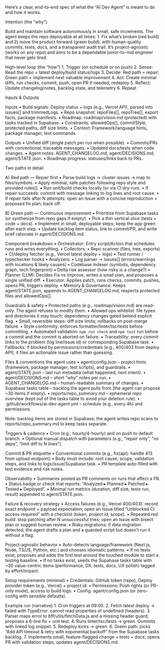 Here’s a clear, end-to-end spec of what the “AI Dev Agent” is meant to do and how it works.

Intention (the “why”)

Build and maintain software autonomously in small, safe increments. The agent keeps the repo deployable at all times:
	1.	Fix what’s broken (red build) and 2) move the product forward (green build), with human-quality commits, tests, docs, and a transparent audit trail. It’s project-agnostic (works on any repo) and aims to be a dependable junior-to-mid engineer that never gets tired.

High-level loop (the “how”)
	1.	Trigger (on schedule or on push)
	2.	Sense: Read the repo + latest deploy/build status/logs
	3.	Decide: Red path = repair; Green path = implement next valuable improvement
	4.	Act: Create minimal diffs, run checks, commit, push, open PR if needed, redeploy
	5.	Reflect: Update changelog/notes, backlog state, and telemetry
	6.	Repeat

Inputs & Outputs

Inputs
	•	Build signals: Deploy status + logs (e.g., Vercel API), parsed into issues[] and trimmedLogs.
	•	Repo snapshot: repoFiles[], repoTree[], export facts, package manifests.
	•	Roadmap: roadmap/vision.md (protected) with tasks tracked in Supabase.
	•	Constraints: allowedOps[], commitStyle, protected paths, diff size limits.
	•	Context: Framework/language hints, package manager, test commands.

Outputs
	•	Unified diff (single patch per run when possible).
	•	Commits/PRs with conventional, traceable messages.
	•	Updated docs/tests when code changes.
	•	Agent notes: AGENT_CHANGELOG.md, agent/DECISIONS.md, agent/STATE.json.
	•	Roadmap progress: statuses/links back to PRs.

Two paths in detail

A) Red path — Repair first
	•	Parse build logs → cluster issues → map to files/symbols.
	•	Apply minimal, safe patches following repo style and provided rules[].
	•	Run unit/build checks locally (or via CI dry-run).
	•	If repair succeeds: commit with message linking to log lines and root cause.
	•	If repair fails after N attempts: open an Issue with a concise reproduction + proposed fix plan; back off.

B) Green path — Continuous improvement
	•	Prioritize from Supabase tasks (or synthesize from repo gaps if empty).
	•	Pick a thin vertical slice (tests + code + docs).
	•	Implement in small, deployable steps; keep the app green after each step.
	•	Update backlog item status, link to commit/PR, and write brief rationale in agent/DECISIONS.md.

Component breakdown
	•	Orchestrator: Entry script/Action that schedules runs and wires everything.
	•	Collectors:
	•	Repo scanner (files, tree, exports)
	•	CI/deploy fetcher (e.g., Vercel latest deploy + logs)
	•	Test runner / typechecker hooks
	•	Analyzers:
	•	Log parser → issues[] (errors/warnings with locations & likely causes)
	•	Codebase indexer (symbols, dependency graph, tech fingerprint)
	•	Delta risk assessor (how risky is a change?)
	•	Planner (LLM): Decides Fix vs Improve, writes a small plan, and proposes a single unified diff.
	•	Executor: Applies patch, runs checks, commits, pushes, opens PR, triggers deploy.
	•	Memory & Governance: Keeps agent/STATE.json, appends to AGENT_CHANGELOG.md, respects protected files and allowedOps[].

Guardrails & safety
	•	Protected paths (e.g., roadmap/vision.md) are read-only. The agent refuses to modify them.
	•	Allowed ops whitelist: file types and directories it may touch; dependency changes gated behind explicit flag.
	•	Small, reversible steps: diff size limits; rollbacks on post-merge failure.
	•	Style conformity: enforces formatter/linter/tsc/tests before committing.
        •       Automated validation: `npm run check` and `npm test` run before a commit and the commit is aborted on failure.
	•	Traceability: every commit links to the problem (log line/issue id) or corresponding Supabase task.
	•	Fallbacks: if blocked by permissions/credentials (e.g., 400/403 from deploy API), it files an actionable Issue rather than guessing.

Files & conventions the agent uses
	•	agent/config.json – project hints (framework, package manager, test scripts), and guardrails.
	•	agent/STATE.json – last run metadata (what happened, next intent).
	•	agent/DECISIONS.md – short “why” notes per run.
	•	AGENT_CHANGELOG.md – human-readable summary of changes.
	•	Supabase tasks table – backlog the agent pulls from (the agent can propose ~30 items if empty).
	•	reports/repo_summary.md – ephemeral repo overview (kept out of the tasks table to avoid your deletion rule).
	•	.github/workflows/ai-dev-agent.yml – schedule (e.g., every 4h) and permissions.

Note: backlog items are stored in Supabase; the agent writes repo scans to reports/repo_summary.md to keep tasks separate.

Triggers & cadence
	•	Cron (e.g., hourly/4-hourly) and on push to default branch.
	•	Optional manual dispatch with parameters (e.g., “repair only”, “no deps”, “limit diff to N lines”).

Commit & PR etiquette
	•	Conventional commits (e.g., fix(api): handle 413 from upload endpoint)
	•	Body must include: root cause, scope, validation steps, and links to logs/issue/Supabase task.
	•	PR template auto-filled with test evidence and risk notes.

Observability
	•	Summaries posted as PR comments on runs that affect a PR.
	•	Status badge or check that reports: “Analyzed ▸ Planned ▸ Patched ▸ Tested ▸ Deployed”.
	•	Minimal run metrics (duration, diff size, tests run, result) appended to agent/STATE.json.

Failure & recovery strategy
	•	Access failures (e.g., Vercel 400/403): record exact endpoint + payload expectation, open an Issue titled “Unblocked CI access required” with a checklist (token, project id, scope).
	•	Repeated red build: stop patching after N unsuccessful tries; open an Issue with bisect plan or suggest human review.
	•	Risky migrations: if data migration detected, the agent drafts a plan and a guarded script but doesn’t run it without a flag.

Project-agnostic behavior
	•	Auto-detects language/framework (Next.js, Node, TS/JS, Python, etc.) and chooses idiomatic patterns.
	•	If no tests exist, proposes and adds the first test around the touched module to start a testing baseline.
	•	If no tasks exist, seeds the Supabase tasks table with ~30 value-centric items (performance, DX, tests, docs, UX polish) tagged by effort/impact.

Setup requirements (minimal)
	•	Credentials: GitHub token (repo), Deploy provider token (e.g., Vercel) + project id.
	•	Permissions: Push rights (or PR-only mode), access to build logs.
	•	Config: agent/config.json (or zero-config with sensible defaults).

Example run (narrative)
	1.	Cron triggers at 09:00.
	2.	Fetch latest deploy → failed with TypeError: cannot read properties of undefined (headers).
	3.	Parser maps error to bff/utils/fetchData.js and a missing header guard; proposes a 6-line fix + unit test.
	4.	Runs linter/tsc/tests → green. Commits with linked log snippet.
	5.	Redeploy kicks → green.
	6.      Green path: picks “Add API timeout & retry with exponential backoff” from the Supabase tasks backlog.
	7.	Implements small, feature-flagged change + tests + docs; opens PR with validation steps; updates agent/DECISIONS.md.
